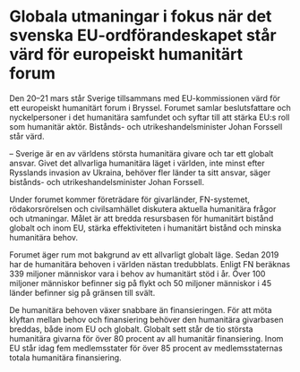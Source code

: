 # Globala utmaningar i fokus när det svenska EU-ordförandeskapet står värd för europeiskt humanitärt forum

Den 20–21 mars står Sverige tillsammans med EU-kommissionen värd för ett europeiskt humanitärt forum i Bryssel. Forumet samlar beslutsfattare och nyckelpersoner i det humanitära samfundet och syftar till att stärka EU:s roll som humanitär aktör. Bistånds- och utrikeshandelsminister Johan Forssell står värd.

– Sverige är en av världens största humanitära givare och tar ett globalt ansvar. Givet det allvarliga humanitära läget i världen, inte minst efter Rysslands invasion av Ukraina, behöver fler länder ta sitt ansvar, säger bistånds- och utrikeshandelsminister Johan Forssell.

Under forumet kommer företrädare för givarländer, FN-systemet, rödakorsrörelsen och civilsamhället diskutera aktuella humanitära frågor och utmaningar. Målet är att bredda resursbasen för humanitärt bistånd globalt och inom EU, stärka effektiviteten i humanitärt bistånd och minska humanitära behov.

Forumet äger rum mot bakgrund av ett allvarligt globalt läge. Sedan 2019 har de humanitära behoven i världen nästan tredubblats. Enligt FN beräknas 339 miljoner människor vara i behov av humanitärt stöd i år. Över 100 miljoner människor befinner sig på flykt och 50 miljoner människor i 45 länder befinner sig på gränsen till svält.

De humanitära behoven växer snabbare än finansieringen. För att möta klyftan mellan behov och finansiering behöver den humanitära givarbasen breddas, både inom EU och globalt. Globalt sett står de tio största humanitära givarna för över 80 procent av all humanitär finansiering. Inom EU står idag fem medlemsstater för över 85 procent av medlemsstaternas totala humanitära finansiering.
